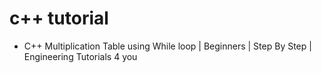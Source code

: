 # c++ tutorial
  - C++ Multiplication Table using While loop | Beginners | Step By Step | Engineering Tutorials 4 you


